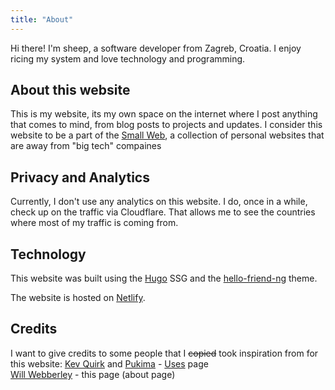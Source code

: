 ```yaml
---
title: "About"
---
```

Hi there! I'm sheep, a software developer from Zagreb, Croatia. I enjoy ricing my system and love technology and programming.

## About this website
This is my website, its my own space on the internet where I post anything that comes to mind, from blog posts to projects and updates.
I consider this website to be a part of the [Small Web](https://ar.al/2020/08/07/what-is-the-small-web/), a collection of personal websites that are away from "big tech" compaines

## Privacy and Analytics
Currently, I don't use any analytics on this website. I do, once in a while, check up on the traffic via Cloudflare. That allows me to see the countries where most of my traffic is coming from.

## Technology
This website was built using the [Hugo](https://gohugo.io) SSG and the [hello-friend-ng](https://github.com/rhazdon/hugo-theme-hello-friend-ng) theme.

The website is hosted on [Netlify](https://netlify.com/).

## Credits
I want to give credits to some people that I ~~copied~~ took inspiration from for this website:
[Kev Quirk](https://kevq.uk) and [Pukima](https://pukima.site) - [Uses](https://sheepdev.xyz/uses) page\
[Will Webberley](https://wilw.dev) - this page (about page)


